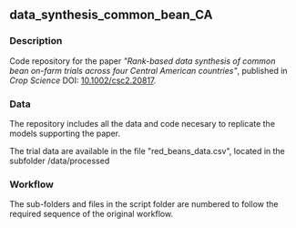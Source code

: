 ## data_synthesis_common_bean_CA

### Description

Code repository for the paper *"Rank-based data synthesis of common bean on-farm trials across four Central American countries"*, published in *Crop Science* DOI: [10.1002/csc2.20817](https://doi.org/10.1002/csc2.20817).

### Data

The repository includes all the data and code necesary to replicate the models supporting the paper.

The trial data are available in the file "red_beans_data.csv", located in the subfolder /data/processed

### Workflow

The sub-folders and files in the script folder are numbered to follow the required sequence of the original workflow.






